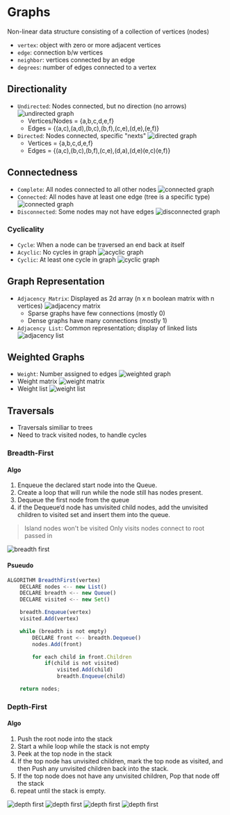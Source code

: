 # Graphs

Non-linear data structure consisting of a collection of vertices (nodes)

- `vertex`: object with zero or more adjacent vertices
- `edge`: connection b/w vertices
- `neighbor`: vertices connected by an edge
- `degrees`: number of edges connected to a vertex

## Directionality

- `Undirected`: Nodes connected, but no direction (no arrows)
  ![undirected graph](https://codefellows.github.io/common_curriculum/data_structures_and_algorithms/Code_401/class-35/resources/assets/UndirectedGraph.PNG)
  - Vertices/Nodes = {a,b,c,d,e,f}
  - Edges = {(a,c),(a,d),(b,c),(b,f),(c,e),(d,e),(e,f)}
- `Directed`: Nodes connected, specific "nexts"
  ![directed graph](https://codefellows.github.io/common_curriculum/data_structures_and_algorithms/Code_401/class-35/resources/assets/DirectedGraph.PNG)
  - Vertices = {a,b,c,d,e,f}
  - Edges = {(a,c),(b,c),(b,f),(c,e),(d,a),(d,e)(e,c)(e,f)}

## Connectedness

- `Complete`: All nodes connected to all other nodes
  ![connected graph](https://codefellows.github.io/common_curriculum/data_structures_and_algorithms/Code_401/class-35/resources/assets/CompleteGraph.PNG)
- `Connected`: All nodes have at least one edge (tree is a specific type)
  ![connected graph](https://codefellows.github.io/common_curriculum/data_structures_and_algorithms/Code_401/class-35/resources/assets/ConnectedGraph.PNG)
- `Disconnected`: Some nodes may not have edges
  ![disconnected graph](https://codefellows.github.io/common_curriculum/data_structures_and_algorithms/Code_401/class-35/resources/assets/DisconnectedGraph.PNG)

### Cyclicality

- `Cycle`: When a node can be traversed an end back at itself
- `Acyclic`: No cycles in graph
  ![acyclic graph](https://codefellows.github.io/common_curriculum/data_structures_and_algorithms/Code_401/class-35/resources/assets/threeAcyclic.png)
- `Cyclic`: At least one cycle in graph
  ![cyclic graph](https://codefellows.github.io/common_curriculum/data_structures_and_algorithms/Code_401/class-35/resources/assets/cyclic.PNG)

## Graph Representation

- `Adjacency Matrix`: Displayed as 2d array (n x n boolean matrix with n vertices)
  ![adjacency matrix](https://codefellows.github.io/common_curriculum/data_structures_and_algorithms/Code_401/class-35/resources/assets/AdjMatrix.PNG)
  - Sparse graphs have few connections (mostly 0)
  - Dense graphs have many connections (mostly 1)
- `Adjacency List`: Common representation; display of linked lists
  ![adjacency list](https://codefellows.github.io/common_curriculum/data_structures_and_algorithms/Code_401/class-35/resources/assets/AdjList.PNG)

## Weighted Graphs

- `Weight`: Number assigned to edges
  ![weighted graph](https://codefellows.github.io/common_curriculum/data_structures_and_algorithms/Code_401/class-35/resources/assets/weightGraph.PNG)
- Weight matrix
  ![weight matrix](https://codefellows.github.io/common_curriculum/data_structures_and_algorithms/Code_401/class-35/resources/assets/weightMatrix.PNG)
- Weight list
  ![weight list](https://codefellows.github.io/common_curriculum/data_structures_and_algorithms/Code_401/class-35/resources/assets/weightList.PNG)

## Traversals

- Traversals similiar to trees
- Need to track visited nodes, to handle cycles

### Breadth-First

#### Algo

1. Enqueue the declared start node into the Queue.
2. Create a loop that will run while the node still has nodes present.
3. Dequeue the first node from the queue
4. if the Dequeue‘d node has unvisited child nodes, add the unvisited children to visited set and insert them into the queue.

> Island nodes won't be visited
> Only visits nodes connect to root passed in

![breadth first](https://codefellows.github.io/common_curriculum/data_structures_and_algorithms/Code_401/class-35/resources/assets/BreadthFirst.PNG)

#### Psueudo

```javascript
ALGORITHM BreadthFirst(vertex)
    DECLARE nodes <-- new List()
    DECLARE breadth <-- new Queue()
    DECLARE visited <-- new Set()

    breadth.Enqueue(vertex)
    visited.Add(vertex)

    while (breadth is not empty)
        DECLARE front <-- breadth.Dequeue()
        nodes.Add(front)

        for each child in front.Children
            if(child is not visited)
                visited.Add(child)
                breadth.Enqueue(child)   

    return nodes;
```

### Depth-First

#### Algo

1. Push the root node into the stack
2. Start a while loop while the stack is not empty
3. Peek at the top node in the stack
4. If the top node has unvisited children, mark the top node as visited, and then Push any unvisited children back into the stack.
5. If the top node does not have any unvisited children, Pop that node off the stack
6. repeat until the stack is empty.

![depth first](https://codefellows.github.io/common_curriculum/data_structures_and_algorithms/Code_401/class-35/resources/assets/Depth2.PNG)
![depth first](https://codefellows.github.io/common_curriculum/data_structures_and_algorithms/Code_401/class-35/resources/assets/depthTrav3.PNG)
![depth first](https://codefellows.github.io/common_curriculum/data_structures_and_algorithms/Code_401/class-35/resources/assets/depthTrav4.PNG)
![depth first](https://codefellows.github.io/common_curriculum/data_structures_and_algorithms/Code_401/class-35/resources/assets/depthTrav5.PNG)

